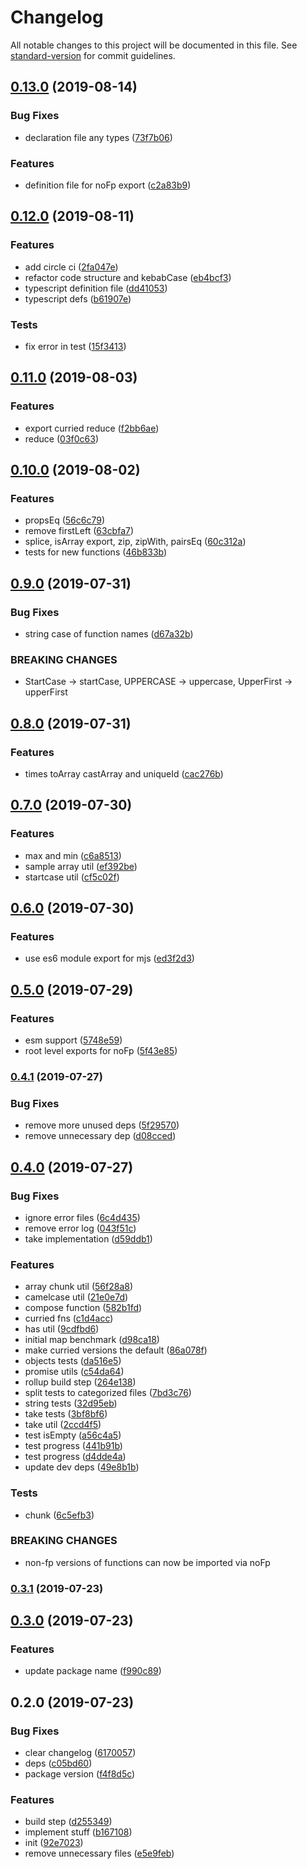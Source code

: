 # Changelog

All notable changes to this project will be documented in this file. See [standard-version](https://github.com/conventional-changelog/standard-version) for commit guidelines.

## [0.13.0](https://github.com/asyarb/tiny-compose-fns/compare/v0.12.0...v0.13.0) (2019-08-14)


### Bug Fixes

* declaration file any types ([73f7b06](https://github.com/asyarb/tiny-compose-fns/commit/73f7b06))


### Features

* definition file for noFp export ([c2a83b9](https://github.com/asyarb/tiny-compose-fns/commit/c2a83b9))



## [0.12.0](https://github.com/asyarb/tiny-compose-fns/compare/v0.11.0...v0.12.0) (2019-08-11)


### Features

* add circle ci ([2fa047e](https://github.com/asyarb/tiny-compose-fns/commit/2fa047e))
* refactor code structure and kebabCase ([eb4bcf3](https://github.com/asyarb/tiny-compose-fns/commit/eb4bcf3))
* typescript definition file ([dd41053](https://github.com/asyarb/tiny-compose-fns/commit/dd41053))
* typescript defs ([b61907e](https://github.com/asyarb/tiny-compose-fns/commit/b61907e))


### Tests

* fix error in test ([15f3413](https://github.com/asyarb/tiny-compose-fns/commit/15f3413))



## [0.11.0](https://github.com/asyarb/tiny-compose-fns/compare/v0.10.0...v0.11.0) (2019-08-03)


### Features

* export curried reduce ([f2bb6ae](https://github.com/asyarb/tiny-compose-fns/commit/f2bb6ae))
* reduce ([03f0c63](https://github.com/asyarb/tiny-compose-fns/commit/03f0c63))



## [0.10.0](https://github.com/asyarb/tiny-compose-fns/compare/v0.9.0...v0.10.0) (2019-08-02)


### Features

* propsEq ([56c6c79](https://github.com/asyarb/tiny-compose-fns/commit/56c6c79))
* remove firstLeft ([63cbfa7](https://github.com/asyarb/tiny-compose-fns/commit/63cbfa7))
* splice, isArray export, zip, zipWith, pairsEq ([60c312a](https://github.com/asyarb/tiny-compose-fns/commit/60c312a))
* tests for new functions ([46b833b](https://github.com/asyarb/tiny-compose-fns/commit/46b833b))



## [0.9.0](https://github.com/asyarb/tiny-compose-fns/compare/v0.8.0...v0.9.0) (2019-07-31)


### Bug Fixes

* string case of function names ([d67a32b](https://github.com/asyarb/tiny-compose-fns/commit/d67a32b))


### BREAKING CHANGES

* StartCase -> startCase, UPPERCASE -> uppercase, UpperFirst -> upperFirst



## [0.8.0](https://github.com/asyarb/tiny-compose-fns/compare/v0.7.0...v0.8.0) (2019-07-31)


### Features

* times toArray castArray and uniqueId ([cac276b](https://github.com/asyarb/tiny-compose-fns/commit/cac276b))



## [0.7.0](https://github.com/asyarb/tiny-compose-fns/compare/v0.6.0...v0.7.0) (2019-07-30)


### Features

* max and min ([c6a8513](https://github.com/asyarb/tiny-compose-fns/commit/c6a8513))
* sample array util ([ef392be](https://github.com/asyarb/tiny-compose-fns/commit/ef392be))
* startcase util ([cf5c02f](https://github.com/asyarb/tiny-compose-fns/commit/cf5c02f))



## [0.6.0](https://github.com/asyarb/tiny-compose-fns/compare/v0.5.0...v0.6.0) (2019-07-30)


### Features

* use es6 module export for mjs ([ed3f2d3](https://github.com/asyarb/tiny-compose-fns/commit/ed3f2d3))



## [0.5.0](https://github.com/asyarb/tiny-compose-fns/compare/v0.4.1...v0.5.0) (2019-07-29)


### Features

* esm support ([5748e59](https://github.com/asyarb/tiny-compose-fns/commit/5748e59))
* root level exports for noFp ([5f43e85](https://github.com/asyarb/tiny-compose-fns/commit/5f43e85))



### [0.4.1](https://github.com/asyarb/tiny-compose-fns/compare/v0.4.0...v0.4.1) (2019-07-27)


### Bug Fixes

* remove more unused deps ([5f29570](https://github.com/asyarb/tiny-compose-fns/commit/5f29570))
* remove unnecessary dep ([d08cced](https://github.com/asyarb/tiny-compose-fns/commit/d08cced))



## [0.4.0](https://github.com/asyarb/tiny-compose-fns/compare/v0.3.1...v0.4.0) (2019-07-27)


### Bug Fixes

* ignore error files ([6c4d435](https://github.com/asyarb/tiny-compose-fns/commit/6c4d435))
* remove error log ([043f51c](https://github.com/asyarb/tiny-compose-fns/commit/043f51c))
* take implementation ([d59ddb1](https://github.com/asyarb/tiny-compose-fns/commit/d59ddb1))


### Features

* array chunk util ([56f28a8](https://github.com/asyarb/tiny-compose-fns/commit/56f28a8))
* camelcase util ([21e0e7d](https://github.com/asyarb/tiny-compose-fns/commit/21e0e7d))
* compose function ([582b1fd](https://github.com/asyarb/tiny-compose-fns/commit/582b1fd))
* curried fns ([c1d4acc](https://github.com/asyarb/tiny-compose-fns/commit/c1d4acc))
* has util ([9cdfbd6](https://github.com/asyarb/tiny-compose-fns/commit/9cdfbd6))
* initial map benchmark ([d98ca18](https://github.com/asyarb/tiny-compose-fns/commit/d98ca18))
* make curried versions the default ([86a078f](https://github.com/asyarb/tiny-compose-fns/commit/86a078f))
* objects tests ([da516e5](https://github.com/asyarb/tiny-compose-fns/commit/da516e5))
* promise utils ([c54da64](https://github.com/asyarb/tiny-compose-fns/commit/c54da64))
* rollup build step ([264e138](https://github.com/asyarb/tiny-compose-fns/commit/264e138))
* split tests to categorized files ([7bd3c76](https://github.com/asyarb/tiny-compose-fns/commit/7bd3c76))
* string tests ([32d95eb](https://github.com/asyarb/tiny-compose-fns/commit/32d95eb))
* take tests ([3bf8bf6](https://github.com/asyarb/tiny-compose-fns/commit/3bf8bf6))
* take util ([2ccd4f5](https://github.com/asyarb/tiny-compose-fns/commit/2ccd4f5))
* test isEmpty ([a56c4a5](https://github.com/asyarb/tiny-compose-fns/commit/a56c4a5))
* test progress ([441b91b](https://github.com/asyarb/tiny-compose-fns/commit/441b91b))
* test progress ([d4dde4a](https://github.com/asyarb/tiny-compose-fns/commit/d4dde4a))
* update dev deps ([49e8b1b](https://github.com/asyarb/tiny-compose-fns/commit/49e8b1b))


### Tests

* chunk ([6c5efb3](https://github.com/asyarb/tiny-compose-fns/commit/6c5efb3))


### BREAKING CHANGES

* non-fp versions of functions can now be imported via noFp



### [0.3.1](https://github.com/asyarb/tiny-compose-fns/compare/v0.3.0...v0.3.1) (2019-07-23)



## [0.3.0](https://github.com/asyarb/tiny-fns/compare/v0.2.0...v0.3.0) (2019-07-23)


### Features

* update package name ([f990c89](https://github.com/asyarb/tiny-fns/commit/f990c89))



## 0.2.0 (2019-07-23)


### Bug Fixes

* clear changelog ([6170057](https://github.com/asyarb/tiny-fns/commit/6170057))
* deps ([c05bd60](https://github.com/asyarb/tiny-fns/commit/c05bd60))
* package version ([f4f8d5c](https://github.com/asyarb/tiny-fns/commit/f4f8d5c))


### Features

* build step ([d255349](https://github.com/asyarb/tiny-fns/commit/d255349))
* implement stuff ([b167108](https://github.com/asyarb/tiny-fns/commit/b167108))
* init ([92e7023](https://github.com/asyarb/tiny-fns/commit/92e7023))
* remove unnecessary files ([e5e9feb](https://github.com/asyarb/tiny-fns/commit/e5e9feb))
